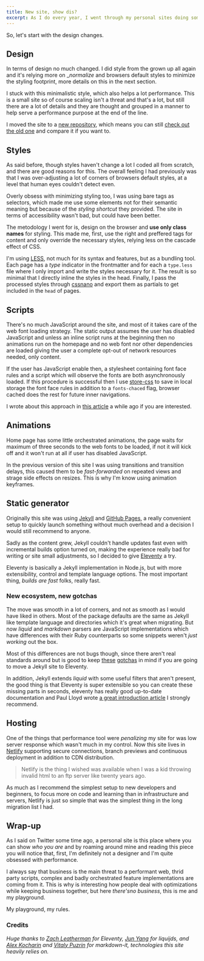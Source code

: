 ```yaml
---
title: New site, show dis?
excerpt: As I do every year, I went through my personal sites doing some refreshing and improvements. Here the main take aways and lessons learned, in case you are curious.
---
```


So, let's start with the design changes.

## Design

In terms of design no much changed. I did style from the grown up all again and it's relying more on __normalize_ and browsers default styles to minimize the styling footprint, more details on this in the next section.

I stuck with this minimalistic style, which also helps a lot performance. This is a small site so of course scaling isn't a threat and that's a lot, but still there are a lot of details and they are thought and grouped in a manner to help serve a performance purpose at the end of the line.

I moved the site to a [new repository](//github.com/jeremenichelli/personal-site), which means you can still [check out the old one](//github.com/jeremenichelli/jeremenichelli.github.io) and compare it if you want to.

## Styles

As said before, though styles haven't change a lot I coded all from scratch, and there are good reasons for this. The overall feeling I had previously was that I was over-adjusting a lot of corners of browsers default styles, at a level that human eyes couldn't detect even.

Overly obsess with minimizing styling too, I was using bare tags as selectors, which made me use some elements not for their semantic meaning but because of the _styling shortcut_ they provided. The site in terms of accessibility wasn't bad, but could have been better.

The metodology I went for is, design on the browser and **use only class names** for styling. This made me, first, use the right and preffered tags for content and only override the necessary styles, relying less on the cascade effect of CSS.

I'm using [LESS](//lesscss.org/), not much for its syntax and features, but as a bundling tool. Each page has a _type_ indicator in the frontmatter and for each a `type.less` file where I only import and write the styles necessary for it. The result is so minimal that I directly inline the styles in the head. Finally, I pass the processed styles through [cssnano](//cssnano.com) and export them as partials to get included in the `head` of pages.

## Scripts

There's no much JavaScript around the site, and most of it takes care of the web font loading strategy. The static output assumes the user has disabled JavaScript and unless an inline script runs at the beginning then no animations run on the homepage and no web font nor other dependencies are loaded giving the user a complete opt-out of network resources needed, only content.

If the user has JavaScript enable then, a stylesheet containing font face rules and a script which will observe the fonts are both asynchronously loaded. If this procedure is successful then I use [store-css](//github.com/jeremenichelli/store-css) to save in local storage the font face rules in addition to a `fonts-chaced` flag, browser cached does the rest for future inner navigations.

I wrote about this approach in [this article](/2016/05/font-loading-strategy-static-generated-sites/) a while ago if you are interested.

## Animations

Home page has some little orchestrated animations, the page waits for maximum of three seconds to the web fonts to be loaded, if not it will kick off and it won't run at all if user has disabled JavaScript.

In the previous version of this site I was using transitions and transition delays, this caused them to be _fast-forwarded_ on repeated views and strage side effects on resizes. This is why I'm know using animation keyframes.

## Static generator

Originally this site was using [Jekyll](//jekyllrb.com) and [GitHub Pages](https://pages.github.com/), a really convenient setup to quickly launch something without much overhead and a decision I would still recommend to anyone.

Sadly as the content grew, Jekyll couldn't handle updates fast even with incremental builds option turned on, making the experience really bad for writing or site small adjustments, so I decided to give [Eleventy](//11ty.io) a try.

Eleventy is basically a Jekyll implementation in Node.js, but with more extensibility, control and template language options. The most important thing, _builds are fast_ folks, really fast.

### New ecosystem, new gotchas

The move was smooth in a lot of corners, and not as smooth as I would have liked in others. Most of the package defaults are the same as Jekyll like template language and directories which it's great when migrating. But now _liquid_ and _markdown_ parsers are JavaScript implementations which have differences with their Ruby counterparts so some snippets weren't _just working_ out the box.

Most of this differences are not bugs though, since there aren't real standards around but is good to keep [these](https://github.com/11ty/eleventy/issues/68#issuecomment-383386627) [gotchas](https://github.com/11ty/eleventy/issues/533) in mind if you are going to move a Jekyll site to Eleventy.

In addition, Jekyll extends _liquid_ with some useful filters that aren't present, the good thing is that Eleventy is super extensible so you can create these missing parts in seconds, eleventy has really good up-to-date documentation and Paul Lloyd wrote [a great introduction article](//github.com/11ty/eleventy/issues/533) I strongly recommend.

## Hosting

One of the things that performance tool were _penalizing_ my site for was low server response which wasn't much in my control. Now this site lives in [Netlify](//netlify.com) supporting secure connections, branch previews and continuous deployment in addition to CDN distribution.

> Netlify is the thing I wished was available when I was a kid throwing invalid html to an ftp server like twenty years&nbsp;ago.

As much as I recommend the simplest setup to new developers and beginners, to focus more on code and learning than in infrastructure and servers, Netlify is just so simple that was the simplest thing in the long migration list I had.

## Wrap-up

As I said on Twitter some time ago, a personal site is this place where you can show _who you are_ and by roaming around mine and reading this piece you will notice that, first, I'm definitely not a designer and I'm quite obsessed with performance.

I always say that business is the main threat to a performant web, thrid party scripts, complex and badly orchestrated feature implementations are coming from it. This is why is interesting how people deal with optimizations while keeping business together, but here _there'sno business_, this is me and my playground.

My playground, my rules.

### Credits

_Huge thanks to [Zach Leatherman](//twitter.com/zachleat) for Eleventy, [Jun Yang](//github.com/harttle) for liquijds, and [Alex Kocharin](github.com/rlidwka) and [Vitaly Puzrin](//github.com/puzrin) for markdown-it, technologies this site heavily relies on._
